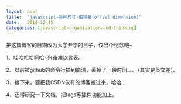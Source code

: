 ```yaml
---
layout: post
title:  "javascript-各种尺寸-偏移量(offset dimension)"
date:   2014-12-15 
categories: [javascript-organization-and-thinking]
---
```

把这篇博客的日期改为大学开学的日子，仅当个纪念吧~

1、哇哈哈哈啊哈~兴奋难以言表。

2、以前被github的命令行搞到崩溃，丢掉了一段时间。。。（其实是英文差）。

3、接下来，要把我CSDN仅有的博客搬过来，哈哈！

4、还得研究一下文档，把tags等插件功能加上。
